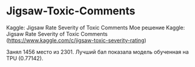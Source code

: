 # Jigsaw-Toxic-Comments
Kaggle: Jigsaw Rate Severity of Toxic Comments
Мое решение Kaggle: Jigsaw Rate Severity of Toxic Comments (https://www.kaggle.com/c/jigsaw-toxic-severity-rating)

Занял 1456 место из 2301. Лучший бал показала модель обученная на TPU (0.77142).
